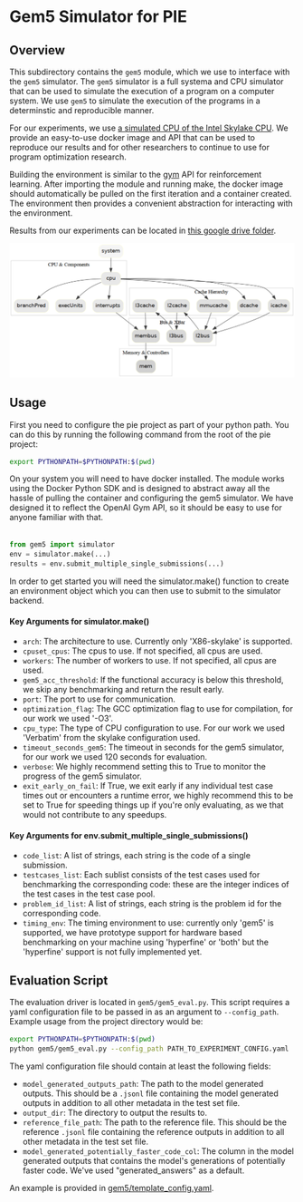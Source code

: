 # Gem5 Simulator for PIE

## Overview

This subdirectory contains the `gem5` module, which we use to interface with the `gem5` simulator. The `gem5` simulator is a full systema and CPU simulator that can be used to simulate the execution of a program on a computer system. We use `gem5` to simulate the execution of the programs in a determinstic and reproducible manner. 

For our experiments, we use <a href="https://github.com/darchr/gem5-skylake-config">a simulated CPU of the Intel Skylake CPU</a>.
We provide an easy-to-use docker image and API that can be used to reproduce our results and for other researchers to continue to use for program optimization research.

Building the environment is similar to the [gym](https://github.com/Farama-Foundation/Gymnasium) API for reinforcement learning. After importing the module and running make, the docker image should automatically be pulled on the first iteration and a container created. The environment then provides a convenient abstraction for interacting with the environment. 

Results from our experiments can be located in [this google drive folder](https://drive.google.com/drive/folders/1criq4bpLlIaINzhjUAB18NZwDtEkk0Rj?usp=sharing). 

<img src="../docs/images/arch.png" alt="gem5">

## Usage 

First you need to configure the pie project as part of your python path. You can do this by running the following command from the root of the pie project:

```bash
export PYTHONPATH=$PYTHONPATH:$(pwd)
```

On your system you will need to have docker installed. The module works using the Docker Python SDK and is designed to abstract away all the hassle of pulling the container and configuring the gem5 simulator. We have designed it to reflect the OpenAI Gym API, so it should be easy to use for anyone familiar with that.

```python

from gem5 import simulator 
env = simulator.make(...) 
results = env.submit_multiple_single_submissions(...)

```

In order to get started you will need the simulator.make() function to create an environment object which you can then use to submit to the simulator backend. 

#### Key Arguments for simulator.make()

- `arch`: The architecture to use. Currently only 'X86-skylake' is supported.
- `cpuset_cpus`: The cpus to use. If not specified, all cpus are used.
- `workers`: The number of workers to use. If not specified, all cpus are used.
- `gem5_acc_threshold`: If the functional accuracy is below this threshold, we skip any benchmarking and return the result early. 
- `port`: The port to use for communication.
- `optimization_flag`: The GCC optimization flag to use for compilation, for our work we used '-O3'.
- `cpu_type`: The type of CPU configuration to use. For our work we used 'Verbatim' from the skylake configuration used. 
- `timeout_seconds_gem5`: The timeout in seconds for the gem5 simulator, for our work we used 120 seconds for evaluation. 
- `verbose`: We highly recommend setting this to True to monitor the progress of the gem5 simulator.
- `exit_early_on_fail`: If True, we exit early if any individual test case times out or encounters a runtime error, we highly recommend this to be set to True for speeding things up if you're only evaluating, as we that would not contribute to any speedups. 

#### Key Arguments for env.submit_multiple_single_submissions()

- `code_list`: A list of strings, each string is the code of a single submission.
- `testcases_list`: Each sublist consists of the test cases used for benchmarking the corresponding code: these are the integer indices of the test cases in the test case pool.
- `problem_id_list`: A list of strings, each string is the problem id for the corresponding code.
- `timing_env`: The timing environment to use: currently only 'gem5' is supported, we have prototype support for hardware based benchmarking on your machine using 'hyperfine' or 'both' but the 'hyperfine' support is not fully implemented yet. 

## Evaluation Script

The evaluation driver is located in `gem5/gem5_eval.py`. This script requires a yaml configuration file to be passed in as an argument to `--config_path`. Example usage from the project directory would be: 

```bash
export PYTHONPATH=$PYTHONPATH:$(pwd)
python gem5/gem5_eval.py --config_path PATH_TO_EXPERIMENT_CONFIG.yaml
```

The yaml configuration file should contain at least the following fields:

- `model_generated_outputs_path`: The path to the model generated outputs. This should be a `.jsonl` file containing the model generated outputs in addition to all other metadata in the test set file. 
- `output_dir`: The directory to output the results to.
- `reference_file_path`: The path to the reference file. This should be the reference `.jsonl` file containing the reference outputs in addition to all other metadata in the test set file.
- `model_generated_potentially_faster_code_col`: The column in the model generated outputs that contains the model's generations of potentially faster code. We've used "generated_answers" as a default.

An example is provided in [gem5/template_config.yaml](template_config.yaml).
